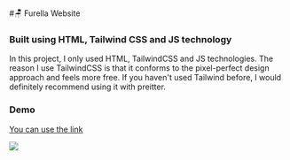 #🪑 Furella Website

### Built using HTML, Tailwind CSS and JS technology 

In this project, I only used HTML, TailwindCSS and JS technologies. The reason I use TailwindCSS is that it conforms to the pixel-perfect design approach and feels more free. If you haven't used Tailwind before, I would definitely recommend using it with preitter.

### Demo
[You can use the link](https://furella.vercel.app/)

<img src="https://i.hizliresim.com/2fismom.png">

